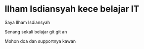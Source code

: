 # Ilham Isdiansyah kece belajar IT

Saya Ilham Isdiansyah

Senang sekali belajar git git an

Mohon doa dan supportnya kawan
